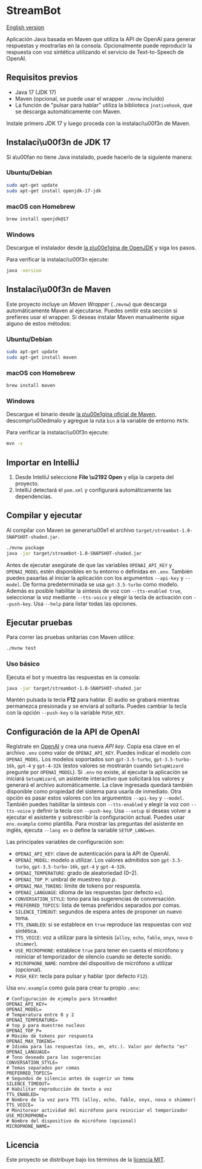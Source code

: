 # StreamBot

[English version](README.en.md)

Aplicación Java basada en Maven que utiliza la API de OpenAI para generar respuestas y mostrarlas en la consola. Opcionalmente puede reproducir la respuesta con voz sintética utilizando el servicio de Text-to-Speech de OpenAI.

## Requisitos previos

- Java 17 (JDK 17)
- Maven (opcional, se puede usar el wrapper `./mvnw` incluido)
- La función de "pulsar para hablar" utiliza la biblioteca `jnativehook`,
  que se descarga automáticamente con Maven.

Instale primero JDK 17 y luego proceda con la instalaci\u00f3n de Maven.

## Instalaci\u00f3n de JDK 17

Si a\u00fan no tiene Java instalado, puede hacerlo de la siguiente manera:

### Ubuntu/Debian

```bash
sudo apt-get update
sudo apt-get install openjdk-17-jdk
```

### macOS con Homebrew

```bash
brew install openjdk@17
```

### Windows

Descargue el instalador desde [la p\u00e1gina de OpenJDK](https://adoptium.net) y siga los pasos.

Para verificar la instalaci\u00f3n ejecute:

```bash
java -version
```

## Instalaci\u00f3n de Maven

Este proyecto incluye un *Maven Wrapper* (`./mvnw`) que descarga
automáticamente Maven al ejecutarse. Puedes omitir esta sección si
prefieres usar el wrapper. Si deseas instalar Maven manualmente sigue
alguno de estos métodos:


### Ubuntu/Debian

```bash
sudo apt-get update
sudo apt-get install maven
```

### macOS con Homebrew

```bash
brew install maven
```

### Windows

Descargue el binario desde [la p\u00e1gina oficial de Maven](https://maven.apache.org/download.cgi), descompr\u00edmalo y agregue la ruta `bin` a la variable de entorno `PATH`.

Para verificar la instalaci\u00f3n ejecute:

```bash
mvn -v
```

## Importar en IntelliJ
1. Desde IntelliJ seleccione **File \u2192 Open** y elija la carpeta del proyecto.
2. IntelliJ detectará el `pom.xml` y configurará automáticamente las dependencias.

## Compilar y ejecutar
Al compilar con Maven se generar\u00e1 el archivo `target/streambot-1.0-SNAPSHOT-shaded.jar`.
```bash
./mvnw package
java -jar target/streambot-1.0-SNAPSHOT-shaded.jar
```
Antes de ejecutar asegúrate de que las variables `OPENAI_API_KEY` y `OPENAI_MODEL` estén disponibles en tu entorno o definidas en `.env`. También puedes pasarlas al iniciar la aplicación con los argumentos `--api-key` y `--model`. De forma predeterminada se usa `gpt-3.5-turbo` como modelo. Además es posible habilitar la síntesis de voz con `--tts-enabled true`, seleccionar la voz mediante `--tts-voice` y elegir la tecla de activación con `--push-key`. Usa `--help` para listar todas las opciones.

## Ejecutar pruebas
Para correr las pruebas unitarias con Maven utilice:

```bash
./mvnw test
```

### Uso básico

Ejecuta el bot y muestra las respuestas en la consola:

```bash
java -jar target/streambot-1.0-SNAPSHOT-shaded.jar
```

Mantén pulsada la tecla **F12** para hablar. El audio se grabará
mientras permanezca presionada y se enviará al soltarla. Puedes cambiar
la tecla con la opción `--push-key` o la variable `PUSH_KEY`.


## Configuración de la API de OpenAI
Regístrate en [OpenAI](https://platform.openai.com/) y crea una nueva *API key*. Copia esa clave en el archivo `.env` como valor de `OPENAI_API_KEY`. Puedes indicar el modelo con `OPENAI_MODEL`. Los modelos soportados son `gpt-3.5-turbo`, `gpt-3.5-turbo-16k`, `gpt-4` y `gpt-4-32k` (estos valores se mostrarán cuando `SetupWizard` pregunte por `OPENAI_MODEL`). Si `.env` no existe, al ejecutar la aplicación se iniciará `SetupWizard`, un asistente interactivo que solicitará los valores y generará el archivo automáticamente. La clave ingresada quedará también disponible como propiedad del sistema para usarla de inmediato. Otra opción es pasar estos valores con los argumentos `--api-key` y `--model`. También puedes habilitar la síntesis con `--tts-enabled` y elegir la voz con `--tts-voice` y definir la tecla con `--push-key`. Usa `--setup` si deseas volver a ejecutar el asistente y sobrescribir la configuración actual. Puedes usar `env.example` como plantilla.
Para mostrar las preguntas del asistente en inglés, ejecuta `--lang en` o define la variable `SETUP_LANG=en`.

Las principales variables de configuración son:

- `OPENAI_API_KEY`: clave de autenticación para la API de OpenAI.
- `OPENAI_MODEL`: modelo a utilizar. Los valores admitidos son `gpt-3.5-turbo`, `gpt-3.5-turbo-16k`, `gpt-4` y `gpt-4-32k`.
- `OPENAI_TEMPERATURE`: grado de aleatoriedad (0–2).
- `OPENAI_TOP_P`: umbral de muestreo *top p*.
- `OPENAI_MAX_TOKENS`: límite de tokens por respuesta.
- `OPENAI_LANGUAGE`: idioma de las respuestas (por defecto `es`).
- `CONVERSATION_STYLE`: tono para las sugerencias de conversación.
- `PREFERRED_TOPICS`: lista de temas preferidos separados por comas.
- `SILENCE_TIMEOUT`: segundos de espera antes de proponer un nuevo tema.
- `TTS_ENABLED`: si se establece en `true` reproduce las respuestas con voz sintética.
- `TTS_VOICE`: voz a utilizar para la síntesis (`alloy`, `echo`, `fable`, `onyx`, `nova` o `shimmer`).
- `USE_MICROPHONE`: establece `true` para tener en cuenta el micrófono y reiniciar el temporizador de silencio cuando se detecte sonido.
- `MICROPHONE_NAME`: nombre del dispositivo de micrófono a utilizar (opcional).
- `PUSH_KEY`: tecla para pulsar y hablar (por defecto `F12`).

Usa `env.example` como guía para crear tu propio `.env`:

```
# Configuración de ejemplo para StreamBot
OPENAI_API_KEY=
OPENAI_MODEL=
# Temperatura entre 0 y 2
OPENAI_TEMPERATURE=
# top_p para muestreo nucleus
OPENAI_TOP_P=
# Máximo de tokens por respuesta
OPENAI_MAX_TOKENS=
# Idioma para las respuestas (es, en, etc.). Valor por defecto "es"
OPENAI_LANGUAGE=
# Tono deseado para las sugerencias
CONVERSATION_STYLE=
# Temas separados por comas
PREFERRED_TOPICS=
# Segundos de silencio antes de sugerir un tema
SILENCE_TIMEOUT=
# Habilitar reproducción de texto a voz
TTS_ENABLED=
# Nombre de la voz para TTS (alloy, echo, fable, onyx, nova o shimmer)
TTS_VOICE=
# Monitorear actividad del micrófono para reiniciar el temporizador
USE_MICROPHONE=
# Nombre del dispositivo de micrófono (opcional)
MICROPHONE_NAME=
```

## Licencia
Este proyecto se distribuye bajo los términos de la [licencia MIT](LICENSE).

